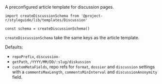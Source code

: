 A preconfigured article template for discussion pages.

```code|lang-jsx
import createDiscussionSchema from '@project-r/styleguide/lib/templates/Discussion'

const schema = createDiscussionSchema()
```

`createDiscussionSchema` take the same keys as the article template.

Defaults:
- `repoPrefix`, `discussion-`
- `getPath`, `/YYYY/MM/DD/:slug/diskussion`
- `customMetaFields`, repo refs for `format`, `dossier` and `discussion` settings with a `commentsMaxLength`, `commentsMinInterval` and `discussionAnonymity` field.

